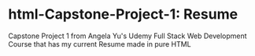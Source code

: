 # html-Capstone-Project-1: Resume
Capstone Project 1 from Angela Yu's Udemy Full Stack Web Development Course that has my current Resume made in pure HTML
